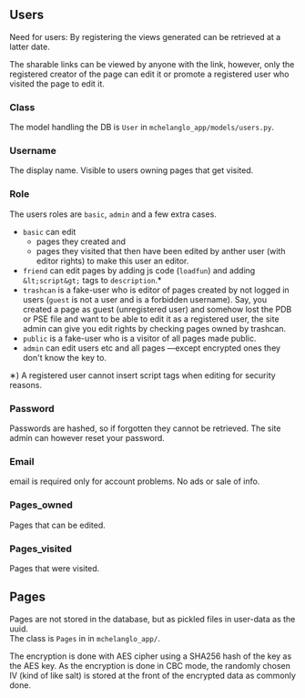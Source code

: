 ## Users
Need for users: By registering the views generated can be retrieved at a latter date.

The sharable links can be viewed by anyone with the link, 
however, only the registered creator of the page can edit it or promote a registered user who visited the page to edit it.

### Class
The model handling the DB is `User` in `mchelanglo_app/models/users.py`.

### Username
The display name. Visible to users owning pages that get visited.

### Role
The users roles are `basic`, `admin` and a few extra cases.
* `basic` can edit
    * pages they created and
    * pages they visited that then have been edited by anther user (with editor rights) to make this user an editor.
* `friend` can edit pages by adding js code (`loadfun`) and adding `&lt;script&gt;` tags to `description`.*
* `trashcan` is a fake-user who is editor of pages created by not logged in users (`guest` is not a user and is a forbidden username). Say, you created a page as guest (unregistered user) and somehow lost the PDB or PSE file and want to be able to edit it as a registered user, the site admin can give you edit rights by checking pages owned by trashcan.
* `public` is a fake-user who is a visitor of all pages made public.
* `admin` can edit users etc and all pages &mdash;except encrypted ones they don't know the key to.

&lowast;) A registered user cannot insert script tags when editing for security reasons.

### Password
Passwords are hashed, so if forgotten they cannot be retrieved. The site admin can however reset your password.

### Email
email is required only for account problems. No ads or sale of info.

### Pages_owned
Pages that can be edited.

### Pages_visited
Pages that were visited.

## Pages
Pages are not stored in the database, but as pickled files in user-data as the uuid.                                   
The class is `Pages` in in `mchelanglo_app/`.

The encryption is done with AES cipher using a SHA256 hash of the key as the AES key.
As the encryption is done in CBC mode, the randomly chosen IV (kind of like salt) is stored at the front of the encrypted data as commonly done.

